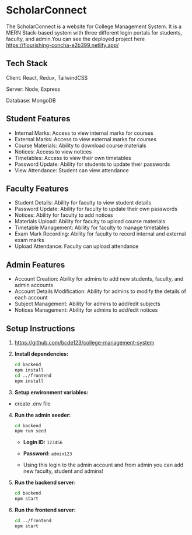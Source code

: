 # ScholarConnect

The ScholarConnect is a website for College Management System. It is a MERN Stack-based system with three different login portals for students, faculty, and admin.You can see the deployed project here https://flourishing-concha-e2b399.netlify.app/

## Tech Stack

Client: React, Redux, TailwindCSS

Server: Node, Express

Database: MongoDB

## Student Features

- Internal Marks: Access to view internal marks for courses
- External Marks: Access to view external marks for courses
- Course Materials: Ability to download course materials
- Notices: Access to view notices
- Timetables: Access to view their own timetables
- Password Update: Ability for students to update their passwords
- View Attendance: Student can view attendance

## Faculty Features

- Student Details: Ability for faculty to view student details
- Password Update: Ability for faculty to update their own passwords
- Notices: Ability for faculty to add notices
- Materials Upload: Ability for faculty to upload course materials
- Timetable Management: Ability for faculty to manage timetables
- Exam Mark Recording: Ability for faculty to record internal and external exam marks
- Upload Attendance: Faculty can upload attendance

## Admin Features

- Account Creation: Ability for admins to add new students, faculty, and admin accounts
- Account Details Modification: Ability for admins to modify the details of each account
- Subject Management: Ability for admins to add/edit subjects
- Notices Management: Ability for admins to add/edit notices

## Setup Instructions

1. https://github.com/bcde123/college-management-system
2. **Install dependencies:**

   ```bash
   cd backend
   npm install
   cd ../frontend
   npm install
   ```

3. **Setup environment variables:**

- create .env file

4. **Run the admin seeder:**

   ```bash
   cd backend
   npm run seed
   ```

   - **Login ID:** `123456`
   - **Password:** `admin123`

   - Using this login to the admin account and from admin you can add new faculty, student and admins!

5. **Run the backend server:**

   ```bash
   cd backend
   npm start
   ```

6. **Run the frontend server:**

   ```bash
   cd ../frontend
   npm start
   ```
